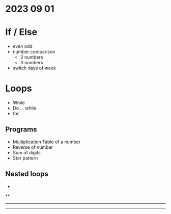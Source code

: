 # 2023 09 01

# If / Else

- even odd
- number comparison
  - 2 numbers
  - 3 numbers
- switch days of week

# Loops

- While
- Do ... while
- for

## Programs

- Multiplication Table of a number
- Reverse of number
- Sum of digits
- Star pattern

## Nested loops


  * 
  ** 
 *** 
**** 